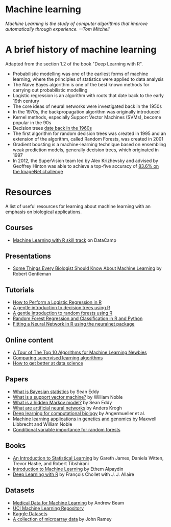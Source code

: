 Machine learning
================

_Machine Learning is the study of computer algorithms that improve automatically through experience. --Tom Mitchell_

# A brief history of machine learning

Adapted from the section 1.2 of the book "Deep Learning with R".

* Probabilistic modelling was one of the earliest forms of machine learning, where the principles of statistics were applied to data analysis
* The Naive Bayes algorithm is one of the best known methods for carrying out probabilistic modelling
* Logistic regression is an algorithm with roots that date back to the early 19th century
* The core ideas of neural networks were investigated back in the 1950s
* In the 1970s, the backpropagation algorithm was originally introduced
* Kernel methods, especially Support Vector Machines (SVMs), become popular in the 90s
* Decision trees [date back in the 1960s](http://washstat.org/presentations/20150604/loh_slides.pdf)
* The first algorithm for random decision trees was created in 1995 and an extension of the algorithm, called Random Forests, was created in 2001
* Gradient boosting is a machine-learning technique based on ensembling weak prediction models, generally decision trees, which originated in 1997
* In 2012, the SuperVision team led by Alex Krizhevsky and advised by Geoffrey Hinton was able to achieve a top-five accuracy of [83.6% on the ImageNet challenge](http://www.image-net.org/challenges/LSVRC/2012/results.html)

# Resources

A list of useful resources for learning about machine learning with an emphasis on biological applications.

## Courses

* [Machine Learning with R skill track](https://www.datacamp.com/tracks/machine-learning) on DataCamp

## Presentations

* [Some Things Every Biologist Should Know About Machine Learning](http://www.bioconductor.org/help/course-materials/2003/Milan/Lectures/MachineLearning.pdf) by Robert Gentleman

## Tutorials

* [How to Perform a Logistic Regression in R](http://datascienceplus.com/perform-logistic-regression-in-r/)
* [A gentle introduction to decision trees using R](https://eight2late.wordpress.com/2016/02/16/a-gentle-introduction-to-decision-trees-using-r/)
* [A gentle introduction to random forests using R](https://eight2late.wordpress.com/2016/09/20/a-gentle-introduction-to-random-forests-using-r/)
* [Random Forest Regression and Classification in R and Python](http://blog.yhat.com/posts/comparing-random-forests-in-python-and-r.html)
* [Fitting a Neural Network in R using the neuralnet package](http://datascienceplus.com/fitting-neural-network-in-r/)

## Online content

* [A Tour of The Top 10 Algorithms for Machine Learning Newbies](https://towardsdatascience.com/a-tour-of-the-top-10-algorithms-for-machine-learning-newbies-dde4edffae11)
* [Comparing supervised learning algorithms](http://www.dataschool.io/comparing-supervised-learning-algorithms/)
* [How to get better at data science](http://www.dataschool.io/how-to-get-better-at-data-science/)

## Papers

* [What is Bayesian statistics](http://dx.doi.org/10.1038/nbt0904-1177) by Sean Eddy
* [What is a support vector machine?](http://dx.doi.org/10.1038/nbt1206-1565) by William Noble
* [What is a hidden Markov model?](http://dx.doi.org/10.1038/nbt1004-1315) by Sean Eddy
* [What are artificial neural networks](http://dx.doi.org/10.1038/nbt1386) by Anders Krogh
* [Deep learning for computational biology](http://dx.doi.org/10.15252/msb.20156651) by Angermueller et al.
* [Machine learning applications in genetics and genomics](http://dx.doi.org/10.1038/nrg3920) by Maxwell Libbrecht and William Noble
* [Conditional variable importance for random forests](http://www.ncbi.nlm.nih.gov/pubmed/18620558)

## Books

* [An Introduction to Statistical Learning](http://www-bcf.usc.edu/~gareth/ISL/) by Gareth James, Daniela Witten, Trevor Hastie, and Robert Tibshirani
* [Introduction to Machine Learning](https://mitpress.mit.edu/books/introduction-machine-learning) by Ethem Alpaydin
* [Deep Learning with R](https://www.manning.com/books/deep-learning-with-r) by François Chollet with J. J. Allaire

## Datasets

* [Medical Data for Machine Learning](https://github.com/beamandrew/medical-data) by Andrew Beam
* [UCI Machine Learning Repository](https://archive.ics.uci.edu/ml/datasets.html)
* [Kaggle Datasets](https://www.kaggle.com/datasets)
* [A collection of microarray data](https://github.com/ramhiser/datamicroarray) by John Ramey


